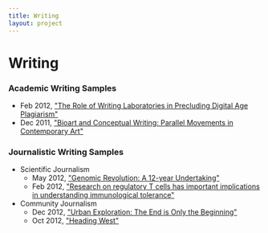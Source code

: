 ```yaml
---
title: Writing
layout: project
---
```

# Writing

### Academic Writing Samples

- Feb 2012, ["The Role of Writing Laboratories in Precluding Digital Age Plagiarism"][3]
- Dec 2011, ["Bioart and Conceptual Writing: Parallel Movements in Contemporary Art"][1]

### Journalistic Writing Samples

- Scientific Journalism
  - May 2012, ["Genomic Revolution: A 12-year Undertaking"][2]
  - Feb 2012, ["Research on regulatory T cells has important implications in understanding immunological tolerance"][4]
- Community Journalism
  - Dec 2012, ["Urban Exploration: The End is Only the Beginning"][5]
  - Oct 2012, ["Heading West"][6]

[1]: https://docs.google.com/document/d/1QBu-QupiOT0F6RWp9TZC8pVAKtEoMLcCqINyw2jOeRs/edit?usp=sharing
[2]: https://docs.google.com/document/d/1jp8UY52zPWbBfXulUnY1fm9vvo7iVBYYf-RQiPnaHGs/edit?usp=sharing
[3]: https://docs.google.com/document/d/1Epyadvg0k6iTFeuoTpfjKp1sxsDT7KhVuWg16RHeyD8/edit?usp=sharing
[4]: https://docs.google.com/document/d/1YKAQWP-ipkNLQLZsPjP-pmzZE7zBsV2AhkqT2GqAm50/edit?usp=sharing
[5]: https://docs.google.com/document/d/1YyAES-R28ZI4OZRc7WHuPZMLXxVN11CuPSOGz05EHaQ/edit?usp=sharing
[6]: https://docs.google.com/document/d/1ES9M4VdQro5Te6Go_RT5zZf4D5_KybmAAhZWrLotQTE/edit?usp=sharing
